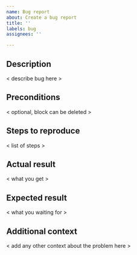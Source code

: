 ```yaml
---
name: Bug report
about: Create a bug report
title: ''
labels: bug
assignees: ''

---
```


## Description

< describe bug here >

## Preconditions

< optional, block can be deleted >

## Steps to reproduce

< list of steps >

## Actual result

< what you get >

## Expected result

< what you waiting for >

## Additional context

< add any other context about the problem here >